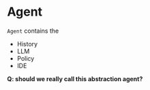 # Agent

`Agent` contains the
- History
- LLM
- Policy
- IDE

**Q: should we really call this abstraction agent?**